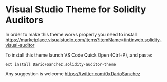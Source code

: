 # Visual Studio Theme for Solidity Auditors

In order to make this theme works properly you need to install https://marketplace.visualstudio.com/items?itemName=tintinweb.solidity-visual-auditor

To install this theme launch VS Code Quick Open (Ctrl+P), and paste:

`ext install DarioFSanchez.solidity-auditor-theme`

Any suggestion is welcome https://twitter.com/0xDarioSanchez
